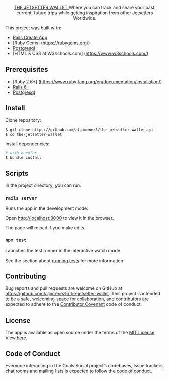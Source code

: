 
<p align="center">
  <a href="github.com/aljimenez5/the-jetsetter-wallet">
    THE JETSETTER WALLET
  </a>
  Where you can track and share your past, current, future trips while getting inspiration from other Jetsetters Worldwide.
</p>

This project was built with:

- [Rails Create App](https://guides.rubyonrails.org/v3.2/getting_started.html)
- [Ruby Gems] (https://rubygems.org/)
- [Postgresql](https://www.postgresql.org/)
- [HTML & CSS at W3schools.com] (https://www.w3schools.com/)

## Prerequisites

- [Ruby 2.6+] (https://www.ruby-lang.org/en/documentation/installation/)
- [Rails 6+](https://gorails.com/setup/osx/10.14-mojave)
- [Postgresql](https://www.postgresql.org/)

## Install

Clone repository:

```sh
$ git clone https://github.com/aljimenez5/the-jetsetter-wallet.git
$ cd the-jetsetter-wallet
```

Install dependencies:

```sh
# with bundler
$ bundle install
```

## Scripts

In the project directory, you can run:

### `rails server`

Runs the app in the development mode.

Open [http://localhost:3000](http://localhost:3000) to view it in the browser.

The page will reload if you make edits.


### `npm test`

Launches the test runner in the interactive watch mode.

See the section about [running tests](https://facebook.github.io/create-react-app/docs/running-tests) for more information.

## Contributing

Bug reports and pull requests are welcome on GitHub at https://github.com/aljimenez5/the-jetsetter-wallet. This project is intended to be a safe, welcoming space for collaboration, and contributors are expected to adhere to the [Contributor Covenant](http://contributor-covenant.org) code of conduct.

## License

The app is available as open source under the terms of the [MIT License](https://opensource.org/licenses/MIT). View [here](https://github.com/aljimenez5/the-jetsetter-wallet/blob/master/LICENSE).

## Code of Conduct

Everyone interacting in the Goals Social project’s codebases, issue trackers, chat rooms and mailing lists is expected to follow the [code of conduct](https://github.com/aljimenez5/the-jetsetter-wallet/blob/master/CODE_OF_CONDUCT.md).


